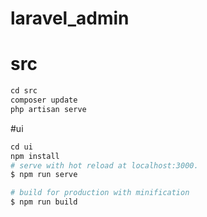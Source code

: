 # laravel_admin


# src

```php
cd src
composer update
php artisan serve
```


#ui

```php
cd ui
npm install
# serve with hot reload at localhost:3000.
$ npm run serve

# build for production with minification
$ npm run build
```
